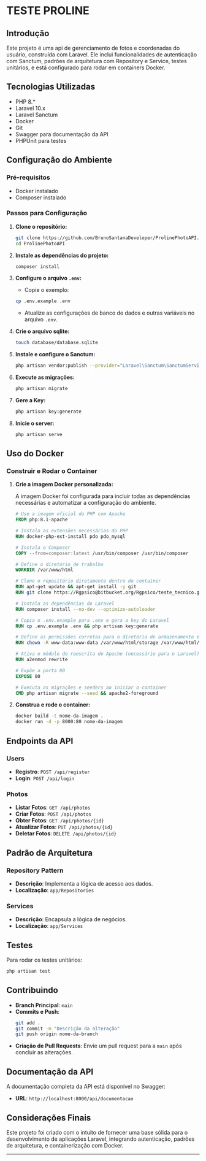 
# **TESTE PROLINE**

## **Introdução**

Este projeto é uma api de gerenciamento de fotos e coordenadas do usuário, construída com Laravel. Ele inclui funcionalidades de autenticação com Sanctum, padrões de arquitetura com Repository e Service, testes unitários, e está configurado para rodar em containers Docker.

## **Tecnologias Utilizadas**

-   PHP 8.\*
-   Laravel 10.x
-   Laravel Sanctum
-   Docker
-   Git
-   Swagger para documentação da API
-   PHPUnit para testes

## **Configuração do Ambiente**

### **Pré-requisitos**

-   Docker instalado
-   Composer instalado

### **Passos para Configuração**

1. **Clone o repositório:**

    ```bash
    git clone https://github.com/BrunoSantanaDeveloper/ProlinePhotoAPI.git
    cd ProlinePhotoAPI
    ```

2. **Instale as dependências do projeto:**

    ```bash
    composer install
    ```

3. **Configure o arquivo `.env`:**

    - Copie o exemplo:
    ```bash
    cp .env.example .env
    ```
    - Atualize as configurações de banco de dados e outras variáveis no arquivo `.env`.


4. **Crie o arquivo sqlite:**
    ```bash
    touch database/database.sqlite
    ```

5. **Instale e configure o Sanctum:**
    ```bash
    php artisan vendor:publish --provider="Laravel\Sanctum\SanctumServiceProvider"
    ```

6. **Execute as migrações:**
    ```bash
    php artisan migrate
    ```

7. **Gere a Key:**
    ```bash
    php artisan key:generate
    ```

7. **Inicie o server:**
    ```bash
    php artisan serve
    ```

## **Uso do Docker**

### **Construir e Rodar o Container**

1. **Crie a imagem Docker personalizada:**

    A imagem Docker foi configurada para incluir todas as dependências necessárias e automatizar a configuração do ambiente.

    ```Dockerfile
    # Use a imagem oficial do PHP com Apache
    FROM php:8.1-apache

    # Instala as extensões necessárias do PHP
    RUN docker-php-ext-install pdo pdo_mysql

    # Instala o Composer
    COPY --from=composer:latest /usr/bin/composer /usr/bin/composer

    # Define o diretório de trabalho
    WORKDIR /var/www/html

    # Clone o repositório diretamente dentro do container
    RUN apt-get update && apt-get install -y git
    RUN git clone https://Rgpsico@bitbucket.org/Rgpsico/teste_tecnico.git .

    # Instala as dependências do Laravel
    RUN composer install --no-dev --optimize-autoloader

    # Copia o .env.example para .env e gera a key do Laravel
    RUN cp .env.example .env && php artisan key:generate

    # Define as permissões corretas para o diretório de armazenamento e cache
    RUN chown -R www-data:www-data /var/www/html/storage /var/www/html/bootstrap/cache

    # Ativa o módulo de reescrita do Apache (necessário para o Laravel)
    RUN a2enmod rewrite

    # Expõe a porta 80
    EXPOSE 80

    # Executa as migrações e seeders ao iniciar o container
    CMD php artisan migrate --seed && apache2-foreground
    ```

2. **Construa e rode o container:**
    ```bash
    docker build -t nome-da-imagem .
    docker run -d -p 8000:80 nome-da-imagem
    ```

## **Endpoints da API**

### **Users**

-   **Registro**: `POST /api/register`
-   **Login**: `POST /api/login`

### **Photos**

-   **Listar Fotos**: `GET /api/photos`
-   **Criar Fotos**: `POST /api/photos`
-   **Obter Fotos**: `GET /api/photos/{id}`
-   **Atualizar Fotos**: `PUT /api/photos/{id}`
-   **Deletar Fotos**: `DELETE /api/photos/{id}`

## **Padrão de Arquitetura**

### **Repository Pattern**

-   **Descrição**: Implementa a lógica de acesso aos dados.
-   **Localização**: `app/Repositories`

### **Services**

-   **Descrição**: Encapsula a lógica de negócios.
-   **Localização**: `app/Services`


## **Testes**

Para rodar os testes unitários:

```bash
php artisan test
```

## **Contribuindo**

-   **Branch Principal**: `main`
-   **Commits e Push**:
    ```bash
    git add .
    git commit -m "Descrição da alteração"
    git push origin nome-da-branch
    ```
-   **Criação de Pull Requests**: Envie um pull request para a `main` após concluir as alterações.

## **Documentação da API**

A documentação completa da API está disponível no Swagger:

-   **URL**: `http://localhost:8000/api/documentacao`

## **Considerações Finais**

Este projeto foi criado com o intuito de fornecer uma base sólida para o desenvolvimento de aplicações Laravel, integrando autenticação, padrões de arquitetura, e containerização com Docker.

---
